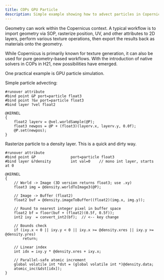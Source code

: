 ```yaml
---
title: COPs GPU Particle
description: Simple example showing how to advect particles in Copernicus
---
```


Geometry can work within the Copernicus context. A typical workflow is to import geometry via SOP, rasterize position, UV, and other attributes to 2D layers, perform various texture operations, then export the results back as materials onto the geometry.

While Copernicus is primarily known for texture generation, it can also be used for pure geometry-based workflows. With the introduction of native solvers in COPs in H21, new possibilities have emerged.

One practical example is GPU particle simulation.

Simple particle advecting:
```
#runover attribute
#bind point &P port=particle float3
#bind point ?&v port=particle float3
#bind layer ?vel float2

@KERNEL
{
    float2 layerv = @vel.worldSample(@P);
    float3 newpos = @P + (float3)(layerv.x, layerv.y, 0.0f);
    @P.set(newpos);
}
```

Rasterize particle to a density layer. This is a quick and dirty way.
```
#runover attribute
#bind point &P                port=particle float3
#bind layer &?density         int val=0    // mono int layer, starts at 0

@KERNEL
{
    // World -> Image (3D version returns float3; use .xy)
    float3 img = @density.worldToImage3(@P);

    // Image -> Buffer (float2)
    float2 buf = @density.imageToBuffer((float2)(img.x, img.y));

    // Round to nearest integer pixel in buffer space
    float2 bf = floor(buf + (float2)(0.5f, 0.5f));
    int2 ixy  = convert_int2(bf);  // <-- key change

    // Bounds check
    if (ixy.x < 0 || ixy.y < 0 || ixy.x >= @density.xres || ixy.y >= @density.yres)
        return;

    // Linear index
    int idx = ixy.y * @density.xres + ixy.x;

    // Parallel-safe atomic increment
    global volatile int *dst = (global volatile int *)@density.data;
    atomic_inc(&dst[idx]);
}
```